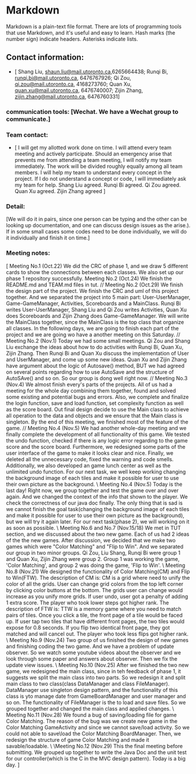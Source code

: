 # Markdown

Markdown is a plain-text file format. There are lots of programming tools that use Markdown, and it's useful and
easy to learn. Hash marks (the number sign) indicate headers. Asterisks indicate lists.

## Contact information: 
* [
Shang Liu, shaun.liu@mail.utoronto.ca,6265664438;
Runqi Bi, runqi.bi@mail.utoronto.ca, 6476767926;
Qi Zou, qi.zou@mail.utoronto.ca, 4168273760;
Quan Xu, quan.xu@mail.utoronto.ca, 6476740007;
Zijin Zhang, zijin.zhang@mail.utoronto.ca, 6476760331]

### communication tools: [Wechat. We have a Wechat group to communicate.]

### Team contact:

* [ 
I will get my allotted work done on time.
I will attend every team meeting and actively participate.
Should an emergency arise that prevents me from attending a team meeting, I will notify my team immediately.
The work will be divided roughly equally among all team members.
I will help my team to understand every concept in the project.
If I do not understand a concept or code, I will immediately ask my team for help.
Shang Liu agreed.
Runqi Bi agreed.
Qi Zou agreed.
Quan Xu agreed.
Zijin Zhang agreed
]


### Detail:

[We will do it in pairs, since one person can be typing and the other can be looking up 
documentation, and one can discuss design issues as the arise.). If in some small cases some codes 
need to be done individually, we will do it individually and finish it on time.]

### Meeting notes:

[
Meeting No.1 (Oct.22)
We did the CRC of phase 1, and we draw 5 different cards to show the connections between each 
classes. We also set up our phase 1 repository successfully.
Meeting No.2 (Oct.24)
We finish the README.md and TEAM.md files in tut.
//
Meeting No.2 (Oct.29)
We finish the design part of the project. We finish the CRC and uml of this project together.
And we separated the project into 5 main part: User-UserManager, Game-GameManager, Activities, 
Scoreboards and a MainClass. Runqi Bi writes User-UserManager, Shang Liu and Qi Zou writes 
Activities, Quan Xu does Scoreboards and Zijin Zhang does Game-GameManager. We will write 
the MainClass together, since the MainClass is the top class that organize all classes.
In the following days, we are going to finish each part of the project and we are going wo have a 
another meeting on this Saturday.
//
Meeting No.2 (Nov.1)
Today we had some small meetings. Qi Zou and Shang Liu exchange the ideas about how to do 
activities with Runqi Bi, Quan Xu, Zijin Zhang. Then Runqi Bi and Quan Xu discuss the implementation 
of User and UserManager, and come up some new ideas. Quan Xu and Zijin Zhang have argument about the 
logic of Autosave() method, BUT we had agreed on several points regarding how to use AutoSave and 
the structure of AutoSAve() and so on. So our group is dong well right now.
//
Meeting No.3 (Nov.4)
We almost finish every's parts of the projects. All of us had a meeting for the whole day
combining them together, found and solved some existing and potential bugs and errors.
Also, we complete and finalize the login function, save and load function, set complexity
function as well as the score board. Out final design decide to use the Main
class to achieve all operation to the data and objects and we ensure that the Main class is singleton.
By the end of this meeting, we finished most of the feature of the game.
//
Meeting No.4 (Nov.5)
We had another whole-day meeting and we finally complete the development of all functionality
of this game. We tested the undo function, checked if there is any logic error regarding to
the game score and the score board. Furthermore, we redesigned some parts of the user interface
of the game to make it looks clear and nice. Finally, we deleted all the unnecessary code,
fixed the warning and code smells. Additionally, we also developed an game lunch center as well as
the unlimited undo function. For our next task, we well keep working changing the background image
of each tiles and make it possible for user to use their own picture as the background.
\\
Meeting No.4 (Nov.5)
Today is the last day! Right now, we group together and test the game over and over again. And we 
changed the context of the info that shown to the player. We check the correctness of our java doc 
finally. The only thing that is sad is we cannot finish the goal task(changing the background image 
of each tiles and make it possible for user to use their own picture as the background), but we will 
try it again later. For our next task(phase 2), we will working on it as soon as possible. 
\\
Meeting No.6 and No.7 (Nov.15/18)
We met in TUT section, and we discussed about the two new game. Each of us had 2 ideas of the the 
new games. After discussion, we decided that we make two games which were "Color Matching" and 
"Flip to Win". And we separated our group in two minor groups. Qi Zou, Liu Shang, Runqi Bi were
group 1 and Quan Xu, Zijin Zhang were group 2. Group 1 was working the game, 'Color Matching', and 
group 2 was doing the game, 'Flip to Win'.
\\
Meeting No.8 (Nov.21)
We designed the functionality of Color Matching(CM) and Flip to Win(FTW). 
The description of CM is:
CM is a grid where need to unify the color of all the grids. User can change grid colors from 
the top left corner by clicking color buttons at the bottom. The grids user can change would 
increase as you unify more grids. If user undo, user got a penalty of adding 1 extra score. 
The player who took lower steps got higher rank.
The description of FTW is:
TTW is a memory game where you need to match pairs of tiles. Once you click a tile, the front page 
of a tile would be faced up. If user tap two tiles that have different front pages, the two 
tiles would expose for 0.8 seconds. If you flip two identical front page, they got matched 
and will cancel out. The player who took less flips got higher rank.
\\
Meeting No.9 (Nov.24)
Two group of us finished the design of new games and finishing coding the two game. And we have a
problem of update observer. So we watch some youtube videos about the observer and we look through 
some paper and answers about observer. Then we fix the update view issues.
\\
Meeting No.10 (Nov.25)
After we finished the two new game, we redesigned the main class, since in teh feedback of phase 1, 
it suggests we split the main class into two parts. So we redesign it and split main class to two 
class(class DataManager and class FileManager). DataManager use singleton design pattern, and the 
functionality of this class is yto manage date from GameBoardManager and user manager and so on. 
The functionality of FileManager is the to load and save files. So we grouped together and changed 
the main class and applied changes.
\\
Meeting No.11 (Nov.28)
We found a bug of saving/loading file for game Color Matching. The reason of the bug was we create 
new game in the Color Matching GameActivity and since we cannot save/load activity. So we could 
not able to save\load the Color Matching BoardManager. Then, we redesign the structure of game 
Color Matching and made it savable/loadable.
\\
\\Meeting No.12 (Nov.29)
This the final meeting before submitting. We grouped up together to write the Java Doc and the unit 
test for our controller(which is the C in the MVC design pattern). 
Today is a big day.
]

